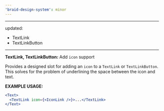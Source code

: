 ```yaml
---
'braid-design-system': minor
---
```


---
updated:
  - TextLink
  - TextLinkButton
---

**TextLink, TextLinkButton:** Add `icon` support

Provides a designed slot for adding an `icon` to a `TextLink` or `TextLinkButton`.
This solves for the problem of underlining the space between the icon and text.

**EXAMPLE USAGE:**
```jsx
<Text>
  <TextLink icon={<IconLink />}>...</TextLink>
</Text>
```
